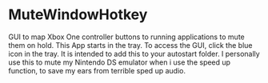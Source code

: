 # MuteWindowHotkey
 GUI to map Xbox One controller buttons to running applications to mute them on hold.
 This App starts in the tray. To access the GUI, click the blue icon in the tray. It is intended to add this to your autostart folder. I personally use this to mute my Nintendo DS emulator when i use the speed up function, to save my ears from terrible sped up audio.
